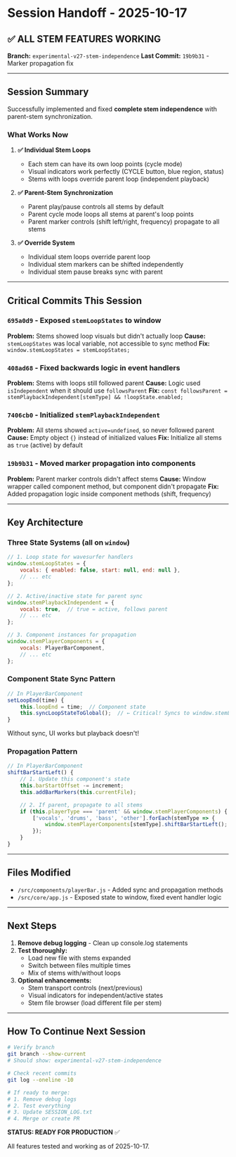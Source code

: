 # Session Handoff - 2025-10-17

## ✅ ALL STEM FEATURES WORKING

**Branch:** `experimental-v27-stem-independence`
**Last Commit:** `19b9b31` - Marker propagation fix

---

## Session Summary

Successfully implemented and fixed **complete stem independence** with parent-stem synchronization.

### What Works Now

1. **✅ Individual Stem Loops**
   - Each stem can have its own loop points (cycle mode)
   - Visual indicators work perfectly (CYCLE button, blue region, status)
   - Stems with loops override parent loop (independent playback)

2. **✅ Parent-Stem Synchronization**
   - Parent play/pause controls all stems by default
   - Parent cycle mode loops all stems at parent's loop points
   - Parent marker controls (shift left/right, frequency) propagate to all stems

3. **✅ Override System**
   - Individual stem loops override parent loop
   - Individual stem markers can be shifted independently
   - Individual stem pause breaks sync with parent

---

## Critical Commits This Session

### `695a0d9` - Exposed `stemLoopStates` to window
**Problem:** Stems showed loop visuals but didn't actually loop
**Cause:** `stemLoopStates` was local variable, not accessible to sync method
**Fix:** `window.stemLoopStates = stemLoopStates;`

### `408ad68` - Fixed backwards logic in event handlers
**Problem:** Stems with loops still followed parent
**Cause:** Logic used `isIndependent` when it should use `followsParent`
**Fix:** `const followsParent = stemPlaybackIndependent[stemType] && !loopState.enabled;`

### `7406cb0` - Initialized `stemPlaybackIndependent`
**Problem:** All stems showed `active=undefined`, so never followed parent
**Cause:** Empty object `{}` instead of initialized values
**Fix:** Initialize all stems as `true` (active) by default

### `19b9b31` - Moved marker propagation into components
**Problem:** Parent marker controls didn't affect stems
**Cause:** Window wrapper called component method, but component didn't propagate
**Fix:** Added propagation logic inside component methods (shift, frequency)

---

## Key Architecture

### Three State Systems (all on `window`)

```javascript
// 1. Loop state for wavesurfer handlers
window.stemLoopStates = {
    vocals: { enabled: false, start: null, end: null },
    // ... etc
};

// 2. Active/inactive state for parent sync
window.stemPlaybackIndependent = {
    vocals: true,  // true = active, follows parent
    // ... etc
};

// 3. Component instances for propagation
window.stemPlayerComponents = {
    vocals: PlayerBarComponent,
    // ... etc
};
```

### Component State Sync Pattern

```javascript
// In PlayerBarComponent
setLoopEnd(time) {
    this.loopEnd = time;  // Component state
    this.syncLoopStateToGlobal();  // ← Critical! Syncs to window.stemLoopStates
}
```

Without sync, UI works but playback doesn't!

### Propagation Pattern

```javascript
// In PlayerBarComponent
shiftBarStartLeft() {
    // 1. Update this component's state
    this.barStartOffset -= increment;
    this.addBarMarkers(this.currentFile);

    // 2. If parent, propagate to all stems
    if (this.playerType === 'parent' && window.stemPlayerComponents) {
        ['vocals', 'drums', 'bass', 'other'].forEach(stemType => {
            window.stemPlayerComponents[stemType].shiftBarStartLeft();
        });
    }
}
```

---

## Files Modified

- `/src/components/playerBar.js` - Added sync and propagation methods
- `/src/core/app.js` - Exposed state to window, fixed event handler logic

---

## Next Steps

1. **Remove debug logging** - Clean up console.log statements
2. **Test thoroughly:**
   - Load new file with stems expanded
   - Switch between files multiple times
   - Mix of stems with/without loops
3. **Optional enhancements:**
   - Stem transport controls (next/previous)
   - Visual indicators for independent/active states
   - Stem file browser (load different file per stem)

---

## How To Continue Next Session

```bash
# Verify branch
git branch --show-current
# Should show: experimental-v27-stem-independence

# Check recent commits
git log --oneline -10

# If ready to merge:
# 1. Remove debug logs
# 2. Test everything
# 3. Update SESSION_LOG.txt
# 4. Merge or create PR
```

**STATUS: READY FOR PRODUCTION** ✅

All features tested and working as of 2025-10-17.
